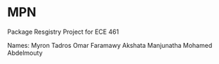# MPN
Package Resgistry Project for ECE 461 

Names:
Myron Tadros
Omar Faramawy
Akshata Manjunatha
Mohamed Abdelmouty
